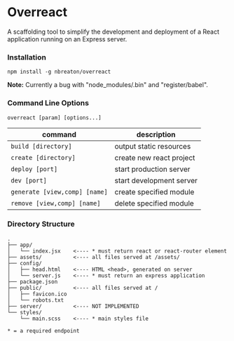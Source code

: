 # Overreact

A scaffolding tool to simplify the development and deployment of a React application running on an Express server.

### Installation

`npm install -g nbreaton/overreact`

**Note:** Currently a bug with "node_modules/.bin" and "register/babel".

### Command Line Options

```
overreact [param] [options...]
```

| command                       | description                         |
|-------------------------------|-------------------------------------|
| `build [directory]`           | output static resources             |
| `create [directory]`          | create new react project            |
| `deploy [port]`               | start production server             |
| `dev [port]`                  | start development server            |
| `generate [view,comp] [name]` | create specified module             |
| `remove [view,comp] [name]`   | delete specified module             |


### Directory Structure

```
.
├── app/
│   └── index.jsx    <---- * must return react or react-router element
├── assets/          <---- all files served at /assets/
├── config/
│   ├── head.html    <---- HTML <head>, generated on server
│   └── server.js    <---- * must return an express application
├── package.json     
├── public/          <---- all files served at /
│   ├── favicon.ico
│   └── robots.txt      
├── server/          <---- NOT IMPLEMENTED
└── styles/             
    └── main.scss    <---- * main styles file

* = a required endpoint
```
